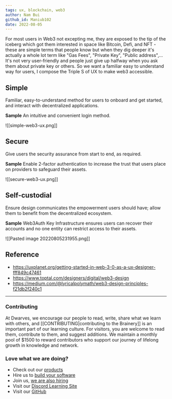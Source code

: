 ```yaml
---
tags: ux, blockchain, web3
author: Nam Bui
github_id: Maniub102
date: 2022-08-05
---
```


For most users in Web3 not excepting me, they are exposed to the tip of the iceberg which got them interested in space like Bitcoin, Defi, and NFT - these are simple terms that people know but when they dig deeper it's actually a whole lot term like "Gas Fees", "Private Key", "Public address",... It's not very user-friendly and people just give up halfway when you ask them about private key or others. So we want a familiar easy to understand way for users, I compose the Triple S of UX to make web3 accessible.

## Simple

Familiar, easy-to-understand method for users to onboard and get started, and interact with decentralized applications.

**Sample** An intuitive and convenient login method.

![[simple-web3-ux.png]]

## Secure

Give users the security assurance from start to end, as required.

**Sample** Enable 2-factor authentication to increase the trust that users place on providers to safeguard their assets.

![[secure-web3-ux.png]]
## Self-custodial

Ensure design communicates the empowerment users should have; allow them to benefit from the decentralized ecosystem.

**Sample** Web3Auth Key Infrastructure ensures users can recover their accounts and no one entity can restrict access to their assets.

![[Pasted image 20220805231955.png]]
## Reference

- https://uxplanet.org/getting-started-in-web-3-0-as-a-ux-designer-fff849c47461
- https://www.toptal.com/designers/digital/web3-design
- https://medium.com/@lyricalpolymath/web3-design-principles-f21db2f240c1


---
<!-- CTA -->
### Contributing

At Dwarves, we encourage our people to read, write, share what we learn with others, and [[CONTRIBUTING|contributing to the Brainery]] is an important part of our learning culture. For visitors, you are welcome to read them, contribute to them, and suggest additions. We maintain a monthly pool of $1500 to reward contributors who support our journey of lifelong growth in knowledge and network.

### Love what we are doing?

- Check out our [products](https://superbits.co)
- Hire us to [build your software](https://d.foundation)
- Join us, [we are also hiring](https://github.com/dwarvesf/WeAreHiring)
- Visit our [Discord Learning Site](https://discord.gg/dzNBpNTVEZ)
- Visit our [GitHub](https://github.com/dwarvesf)